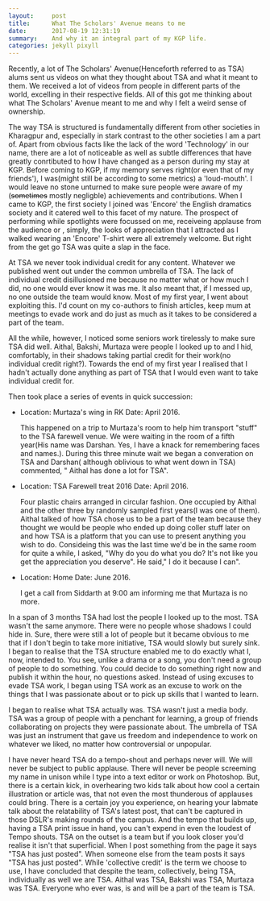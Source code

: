 ```yaml
---
layout:     post
title:      What The Scholars' Avenue means to me
date:       2017-08-19 12:31:19
summary:    And why it an integral part of my KGP life.
categories: jekyll pixyll
---
```


Recently, a lot of The Scholars' Avenue(Henceforth referred to as TSA) alums sent us videos on what they thought about TSA and what it meant to them. We received a lot of videos from people in different parts of the world, excelling in their respective fields.
All of this got me thinking about what The Scholars' Avenue meant to me and why I felt a weird sense of ownership.

The way TSA is structured is fundamentally different from other societies in Kharagpur and, especially in stark contrast to the other societies I am a part of. Apart from obvious facts like the lack of the word 'Technology' in our name, there are a lot of noticeable as well as subtle differences that have greatly conrtibuted to how I have changed as a person during my stay at KGP. Before coming to KGP, if my memory serves right(or even that of my friends'), I was(might still be according to some metrics) a 'loud-mouth'. I would leave no stone unturned to make sure people were aware of my (<del>sometimes</del> mostly negligble) achievements and contributions. When I came to KGP, the first society I joined was 'Encore' the English dramatics society and it catered well to this facet of my nature. The prospect of performing while spotlights were focussed on me, receiveing applause from the audience or , simply,  the looks of appreciation that I attracted as I walked wearing an 'Encore' T-shirt were all extremely welcome. But right from the get go TSA was quite a slap in the face. 

At TSA we never took individual credit for any content. Whatever we published went out under the common umbrella of TSA. The lack of individual credit disillusioned me because no matter what or how much I did, no one would ever know it was me. It also meant that, if I messed up, no one outside the team would know. Most of my first year, I went about exploiting this. I'd count on my co-authors to finish articles, keep mum at meetings to evade work and do just as much as it takes to be considered a part of the team. 

All the while, however, I noticed some seniors work tirelessly to make sure TSA did well. Aithal, Bakshi, Murtaza were people I looked up to and I hid, comfortably, in their shadows taking partial credit for their work(no individual credit right?). Towards the end of my first year I realised that I hadn't actually done anything as part of TSA that I would even want to take individual credit for.

Then took place a series of events in quick succession:

* Location: Murtaza's wing in RK
  Date: April 2016.
  
  This happened on a trip to Murtaza's room to help him transport "stuff" to the TSA farewell venue. We were waiting in the room of a fifth year(His name was Darshan. Yes, I have a knack for remembering faces and names.). During this three minute wait we began a converation on TSA and Darshan( although oblivious to what went down in TSA) commented, " Aithal has done a lot for TSA".
  
* Location: TSA Farewell treat 2016
  Date: April 2016.
  
  Four plastic chairs arranged in circular fashion. One occupied by Aithal and the other three by randomly sampled first years(I was one of them). Aithal talked of how TSA chose us to be a part of the team because they thought we would be people who ended up doing coller stuff later on and how TSA is a platform that you can use to present anything you wish to do. Consideing this was the last time we'd be in the same room for quite a while, I asked, "Why do you do what you do? It's not like you get the appreciation you deserve". He said," I do it because I can".
  
* Location: Home
  Date: June 2016.
  
  I get a call from Siddarth at 9:00 am informing me that Murtaza is no more.

In a span of 3 months TSA had lost the people I looked up to the most. TSA wasn't the same anymore. There were no people whose shadows I could hide in. Sure, there were still a lot of people but it became obvious to me that if I don't begin to take more initiative, TSA would slowly but surely sink. I began to realise that the TSA structure enabled me to do exactly what I, now, intended to. You see, unlike a drama or a song, you don't need a group of people to do something. You could decide to do something right now and publish it within the hour, no questions asked. Instead of using excuses to evade TSA work, I began using TSA work as an excuse to work on the things that I was passionate about or to pick up skills that I wanted to learn. 

I began to realise what TSA actually was. TSA wasn't just a media body. TSA was a group of people with a penchant for learning, a group of friends collaborating on projects they were passionate about. The umbrella of TSA was just an instrument that gave us freedom and independence to work on whatever we liked, no matter how controversial or unpopular. 

I have never heard TSA do a tempo-shout and perhaps never will. We will never be subject to public applause. There will never be people screeming my name in unison while I type into a text editor or work on Photoshop. But, there is a certain kick, in overhearing two kids talk about how cool a certain illustration or article was, that not even the most thunderous of applauses could bring. There is a certain joy you experience, on hearing your labmate talk about the relatability of TSA's latest post, that can't be captured in those DSLR's making rounds of the campus. And the tempo that builds up, having a TSA print issue in hand, you can't expend in even the loudest of Tempo shouts. TSA on the outset is a team but if you look closer you'd realise it isn't that superficial. When I post something from the page it says "TSA has just posted". When someone else from the team posts it says "TSA has just posted". While 'collective credit' is the term we choose to use, I have concluded that despite the team, collectively, being TSA, individually as well we are TSA. Aithal was TSA, Bakshi was TSA, Murtaza was TSA. Everyone who ever was, is and will be a part of the team is TSA.  
